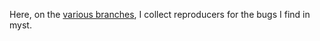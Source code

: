 Here, on the [various branches](https://github.com/stefanv/myst-reproducers/branches/yours), I collect reproducers for the bugs I find in myst.
